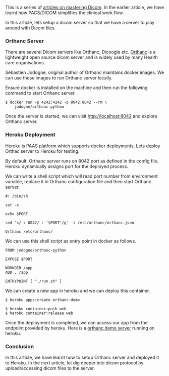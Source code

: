 <!--
.. title: Mastering DICOM - #2 Setup Orthanc DICOM Server
.. slug: setup-orthanc-demo-server
.. date: 2021-03-26 06:00:00 UTC+05:30
.. tags: dicom, HealthIT
.. category: programming
.. link:
.. description: Setup Orthanc PACS & DICOM server locally or on aws for learning dicom.
.. type: text
-->

This is a series of [articles on mastering Dicom](/tags/dicom.html). In the earlier article, we have learnt how PACS/DICOM simplifies the clinical work flow.

In this article, lets setup a dicom server so that we have a server to play around with Dicom files.


### Orthanc Server

There are several Dicom servers like Orthanc, Dicoogle etc. [Orthanc](https://en.wikipedia.org/wiki/Orthanc_(server)) is a lightweight open source dicom server and is widely used by many Health care organisations.

Sébastien Jodogne, original author of Orthanc maintains docker images. We can use these images to run Orthanc server locally.

Ensure docker is installed on the machine and then run the following command to start Orthanc server.

```
$ docker run -p 4242:4242 -p 8042:8042 --rm \
    jodogne/orthanc-python
```

Once the server is started, we can visit [http://localhost:8042](http://localhost:8042) and explore Orthanc server.


### Heroku Deployment

Heroku is PAAS platform which supports docker deployments. Lets deploy Orthac server to Heroku for testing.

By default, Orthanc server runs on 8042 port as defined in the config file. Heroku dynamically assigns port for the deployed process.

We can write a shell script which will read port number from environment variable, replace it in Orthanc configuration file and then start Orthanc server.

```
#! /bin/sh

set -x

echo $PORT

sed 's/ : 8042/ : '$PORT'/g' -i /etc/orthanc/orthanc.json

Orthanc /etc/orthanc/
```

We can use this shell script as entry point in docker as follows.

```
FROM jodogne/orthanc-python

EXPOSE $PORT

WORKDIR /app
ADD . /app

ENTRYPOINT [ "./run.sh" ]
```

We can create a new app in heroku and we can deploy this container.

```
$ heroku apps:create orthanc-demo

$ heroku container:push web
$ heroku container:release web
```

Once the deployment is completed, we can access our app from the endpoint provided by heroku. Here is a [orthanc demo server](https://orthanc-demo.herokuapp.com) running on heroku.


### Conclusion

In this article, we have learnt how to setup Orthanc server and deployed it to Heroku. In the next article, let dig deeper into dicom protocol by upload/accessing dicom files to the server.
